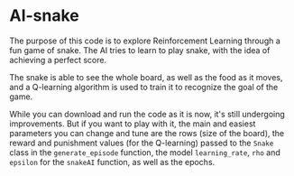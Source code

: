 # AI-snake

The purpose of this code is to explore Reinforcement Learning through a fun game of snake. The AI tries to learn to play snake, with the idea of achieving a perfect score.

The snake is able to see the whole board, as well as the food as it moves, and a Q-learning algorithm is used to train it to recognize the goal of the game.

While you can download and run the code as it is now, it's still undergoing improvements. But if you want to play with it, the main and easiest parameters you can change and tune are the rows (size of the board), the reward and punishment values (for the Q-learning) passed to the ``Snake`` class in the ``generate_episode`` function, the model ``learning_rate``, ``rho`` and ``epsilon`` for the ``snakeAI`` function, as well as the epochs. 
